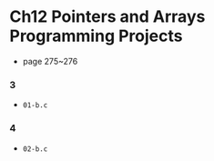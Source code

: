 # Ch12 Pointers and Arrays Programming Projects

- page 275~276

### 3

- `01-b.c`

### 4

- `02-b.c`
